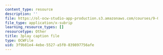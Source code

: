 ```yaml
---
content_type: resource
description: ''
file: https://ol-ocw-studio-app-production.s3.amazonaws.com/courses/9-00sc-introduction-to-psychology-fall-2011/3f9b81e44ebe5527a5f0839897756afe_Qw4SkvZ03cc.vtt
file_type: application/x-subrip
learning_resource_types: []
resourcetype: Other
title: 3play caption file
type: OCWFile
uid: 3f9b81e4-4ebe-5527-a5f0-839897756afe
---
```

